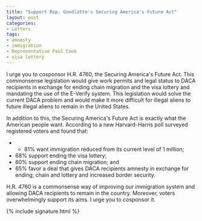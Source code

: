 ```yaml
---
title: "Support Rep. Goodlatte's Securing America's Future Act"
layout: post
categories:
- Letters
tags:
- amnesty
- immigration
- Representative Paul Cook
- visa lottery
---
```


I urge you to cosponsor H.R. 4760, the Securing America's Future Act. This commonsense legislation would give work permits and legal status to DACA recipients in exchange for ending chain migration and the visa lottery and mandating the use of the E-Verify system. This legislation would solve the current DACA problem and would make it more difficult for illegal aliens to future illegal aliens to remain in the United States.

In addition to this, the Securing America's Future Act is exactly what the American people want. According to a new Harvard-Harris poll surveyed registered voters and found that:

- - 81% want immigration reduced from its current level of 1 million;
- 68% support ending the visa lottery;
- 60% support ending chain migration; and
- 65% favor a deal that gives DACA recipients amnesty in exchange for ending; chain and lottery and increased border security.

H.R. 4760 is a commonsense way of improving our immigration system and allowing DACA recipients to remain in the country. Moreover, voters overwhelmingly support its aims. I urge you to cosponsor it.

{% include signature.html %}

